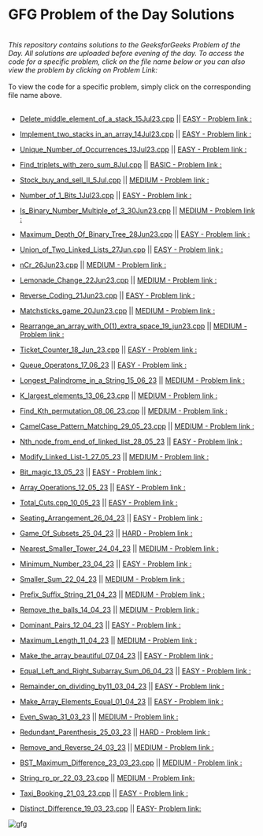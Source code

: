 # GFG Problem of the Day Solutions

<br>
<i> This repository contains solutions to the GeeksforGeeks Problem of the Day. All solutions are uploaded before evening of the day. To access the code for a specific problem, click on the file name below or you can also view the problem by clicking on Problem Link: </i>
<br><br>
To view the code for a specific problem, simply click on the corresponding file name above.
<br><br>

- [Delete_middle_element_of_a_stack_15Jul23.cpp](./Solutions/Delete_middle_element_of_a_stack_15Jul23.cpp) || [EASY - Problem link :](https://practice.geeksforgeeks.org/problems/delete-middle-element-of-a-stack/1)
- [Implement_two_stacks in_an_array_14Jul23.cpp](./Solutions/Implement_two_stacks%20in_an_array_14Jul23.cpp) || [EASY - Problem link :](https://practice.geeksforgeeks.org/problems/implement-two-stacks-in-an-array/1)
- [Unique_Number_of_Occurrences_13Jul23.cpp](./Solutions/Unique_Number_of_Occurrences_13Jul23.cpp) || [EASY - Problem link :](https://practice.geeksforgeeks.org/problems/unique-frequencies-of-not/1)
- [Find_triplets_with_zero_sum_8Jul.cpp](./Solutions/Find_triplets_with_zero_sum_8Jul.cpp) || [BASIC - Problem link :](https://practice.geeksforgeeks.org/problems/find-triplets-with-zero-sum/1)
- [Stock_buy_and_sell_II_5Jul.cpp](./Solutions/Stock_buy_and_sell_II_5Jul.cpp) || [MEDIUM - Problem link :](https://practice.geeksforgeeks.org/problems/stock-buy-and-sell2615/1)
- [Number_of_1_Bits_1Jul23.cpp](./Solutions/Number_of_1_Bits_1Jul23.cpp) || [EASY - Problem link :](https://practice.geeksforgeeks.org/problems/set-bits0143/1)
- [Is_Binary_Number_Multiple_of_3_30Jun23.cpp](./Solutions/Is_Binary_Number_Multiple_of_3_30Jun23.cpp) || [MEDIUM - Problem link :](https://practice.geeksforgeeks.org/problems/is-binary-number-multiple-of-30654/1)
- [Maximum_Depth_Of_Binary_Tree_28Jun23.cpp](./Solutions/Maximum_Depth_Of_Binary_Tree_28Jun23.cpp) || [EASY - Problem link :](https://practice.geeksforgeeks.org/problems/maximum-depth-of-binary-tree/1)
- [Union_of_Two_Linked_Lists_27Jun.cpp](./Solutions/Union_of_Two_Linked_Lists_27Jun.cpp) || [EASY - Problem link :](https://practice.geeksforgeeks.org/problems/union-of-two-linked-list/1)
- [nCr_26Jun23.cpp](./Solutions/nCr_26Jun23.cpp) || [MEDIUM - Problem link :](https://practice.geeksforgeeks.org/problems/ncr1019/1)
- [Lemonade_Change_22Jun23.cpp](./Solutions/Lemonade_Change_22Jun23.cpp) || [MEDIUM - Problem link :](https://practice.geeksforgeeks.org/problems/lemonade-change/1)
- [Reverse_Coding_21Jun23.cpp](./Solutions/Reverse_Coding_21Jun23.cpp) || [EASY - Problem link :](https://practice.geeksforgeeks.org/problems/reverse-coding2452/1)
- [Matchsticks_game_20Jun23.cpp](./Solutions/Matchsticks_game_20Jun23.cpp) || [MEDIUM - Problem link :](https://practice.geeksforgeeks.org/problems/-matchsticks-game4906/1)
- [Rearrange_an_array_with_O(1)\_extra_space_19_jun23.cpp](<./Solutions/Rearrange_an_array_with_O(1)_extra_space_19_jun23.cpp>) || [MEDIUM - Problem link :](https://practice.geeksforgeeks.org/problems/rearrange-an-array-with-o1-extra-space3142/1)
- [Ticket_Counter_18_Jun_23.cpp](./Solutions/Ticket_Counter_18_Jun_23.cpp) || [EASY - Problem link :](https://practice.geeksforgeeks.org/problems/ticket-counter-2731/1)
- [Queue_Operatons_17_06_23](./Solutions/Queue_Operatons_17_06_23.cpp) || [EASY - Problem link :](https://practice.geeksforgeeks.org/problems/queue-operations/1)
- [Longest_Palindrome_in_a_String_15_06_23](./Solutions/Longest_Palindrome_in_a_String_15_06_23.cpp) || [MEDIUM - Problem link :](https://practice.geeksforgeeks.org/problems/longest-palindrome-in-a-string3411/1)
- [K_largest_elements_13_06_23.cpp](./Solutions/K_largest_elements_13_06_23.cpp) || [MEDIUM - Problem link :](https://practice.geeksforgeeks.org/problems/k-largest-elements4206/1https://practice.geeksforgeeks.org/problems/k-largest-elements4206/1)
- [Find_Kth_permutation_08_06_23.cpp](./Solutions/Find_Kth_permutation_08_06_23.cpp) || [MEDIUM - Problem link :](https://practice.geeksforgeeks.org/problems/find-kth-permutation-0932/1)

- [CamelCase_Pattern_Matching_29_05_23.cpp](./Solutions/CamelCase_Pattern_Matching_29_05_23.cpp) || [MEDIUM - Problem link :](https://practice.geeksforgeeks.org/problems/camelcase-pattern-matching2259/1)
- [Nth_node_from_end_of_linked_list_28_05_23](./Solutions/Nth_node_from_end_of_linked_list_28_05_23.cpp) || [EASY - Problem link :](https://practice.geeksforgeeks.org/problems/nth-node-from-end-of-linked-list/1)
- [Modify_Linked_List-1_27_05_23](./Solutions/Modify_Linked_List-1_28_05_23.cpp) || [MEDIUM - Problem link :](https://practice.geeksforgeeks.org/problems/modify-linked-list-1-0546/1)
- [Bit_magic_13_05_23](./Solutions/Bit_magic_13_05_23.cpp) || [EASY - Problem link :](https://practice.geeksforgeeks.org/problems/ed0422e992899f3f46340ce97b0090683ceebd67/1)
- [Array_Operations_12_05_23](./Solutions/Array_Operations_12_05_23.cpp) || [EASY - Problem link :](https://practice.geeksforgeeks.org/problems/3a93b6a25a7b88e4c80a1fee00898fd8022eb108/1)
- [Total_Cuts.cpp_10_05_23](./Solutions/Total_Cuts.cpp_10_05_23.cpp) || [EASY - Problem link :](https://practice.geeksforgeeks.org/problems/cbd515a00f6537180d2e66f1ffe11093a128e560/1)
- [Seating_Arrangement_26_04_23](./Solutions/Seating_Arrangement.cpp) || [EASY - Problem link :](https://practice.geeksforgeeks.org/problems/6bb49b563cc171335c6564b00307a6d867e0268d/1)
- [Game_Of_Subsets_25_04_23](https://github.com/Thelalitagarwal/GFG_Daily_Problem/blob/main/Game%20Of%20Subsets.cpp) || [HARD - Problem link :](https://practice.geeksforgeeks.org/problems/cec5db442a5652d07dd41e37ea780345f08c9a3d/1)
- [Nearest_Smaller_Tower_24_04_23](./Solutions/Nearest_Smaller_Tower_24_04_23.cpp) || [MEDIUM - Problem link :](https://practice.geeksforgeeks.org/problems/a520c08a8ea9b617be25c38b0fc2fe057e889253/1)
- [Minimum_Number_23_04_23](./Solutions/Minimum_Number_23_04_23.cpp) || [EASY - Problem link :](https://practice.geeksforgeeks.org/problems/7d62c8606123a199720c9b6885249dc9ac651bb7/1)
- [Smaller_Sum_22_04_23](./Solutions/Smaller_Sum_22_04_23.cpp) || [MEDIUM - Problem link :](https://practice.geeksforgeeks.org/problems/5877fde1c8e1029658845cd4bc94066ac1d4b09b/1)
- [Prefix_Suffix_String_21_04_23](./Solutions/Prefix_Suffix_String_21_04_23.cpp) || [MEDIUM - Problem link :](https://practice.geeksforgeeks.org/problems/5be83263c7f2cb866c60b23b73bb38f88de2461c/1)
- [Remove_the_balls_14_04_23](./Solutions/Remove_the_balls_14_04_23.cpp) || [MEDIUM - Problem link :](https://practice.geeksforgeeks.org/problems/546ea68f97be7283a04ddcc8057e09b46a686471/1)
- [Dominant_Pairs_12_04_23](./Solutions/Dominant_Pairs_12_04_23.cpp) || [EASY - Problem link :](https://practice.geeksforgeeks.org/problems/2a1c11024ceae36363fc405e07f2fa3e2f896ef0/1)
- [Maximum_Length_11_04_23](./Solutions/Maximum_Length_11_04_23.cpp) || [MEDIUM - Problem link :](https://practice.geeksforgeeks.org/problems/84963d7b5b84aa24f7807d86e672d0f97f41a4b5/1)
- [Make_the_array_beautiful_07_04_23](./Solutions/Make_the_array_beautiful.cpp) || [EASY - Problem link :](https://practice.geeksforgeeks.org/problems/badefd58bace4f2ca25267ccfe0c9dc844415e90/1)
- [Equal_Left_and_Right_Subarray_Sum_06_04_23](./Solutions/Equal_Left_and_Right_Subarray_Sum_06_04_23.cpp) || [EASY - Problem link :](https://practice.geeksforgeeks.org/problems/78a6854c8a2915e05f236aa407dfaa1bbc8ae7d3/1)
- [Remainder_on_dividing_by11_03_04_23](./Solutions/Remainder_on_dividing_by11_03_04_23.cpp) || [EASY - Problem link :](https://practice.geeksforgeeks.org/problems/aa8c89caad6b5c3a76ba5e6d65454f77aac3f3543526/1)
- [Make_Array_Elements_Equal_01_04_23](./Solutions/Make_Array_Elements_Equal.cpp) || [EASY - Problem link :](https://practice.geeksforgeeks.org/problems/1f05c7c12b1084f270c57566b2110967c046730d/1)
- [Even_Swap_31_03_23](./Solutions/Even_Swap_31_03_23.cpp) || [MEDIUM - Problem link :](https://practice.geeksforgeeks.org/problems/even-swap/1)
- [Redundant_Parenthesis_25_03_23](./Solutions/Redundant_Parenthesis_25_03_23.cpp) || [HARD - Problem link :](https://practice.geeksforgeeks.org/problems/ef5111156686a3136c6a0df8bbda17f952947e17/1)
- [Remove_and_Reverse_24_03_23](./Solutions/Remove_and_Reverse_24_03_23.cpp) || [MEDIUM - Problem link :](https://practice.geeksforgeeks.org/problems/1e2f365be6114b671b915e145ec7dbcfdc432910/1)
- [BST_Maximum_Difference_23_03_23.cpp](./Solutions/BST_Maximum_Difference_23_03_23.cpp) || [MEDIUM - Problem link :](https://practice.geeksforgeeks.org/problems/e841e10213ddf839d51c2909f1808632a19ae0bf/1)
- [String_rp_pr_22_03_23.cpp](./Solutions/String_rp_pr_22_03_23.cpp) || [MEDIUM - Problem link:](https://practice.geeksforgeeks.org/problems/d25f415de2ff3e02134de03e17ad019d723ab2e9/1)
- [Taxi_Booking_21_03_23.cpp](./Solutions/Taxi_Booking_21_03_23.cpp) || [EASY - Problem link :](https://practice.geeksforgeeks.org/problems/7995e41d167d81f14f1d4194b29ef839f52d18ba/1)
- [Distinct_Difference_19_03_23.cpp](./Solutions/Distinct_Difference_19_03_23.cpp) || [ EASY- Problem link:](https://practice.geeksforgeeks.org/problems/c670bf260ea9dce6c5910dedc165aa403f6e951d/1)

![gfg](https://media.geeksforgeeks.org/img-practice/Problemofthedaynewcopy-1637640589.png)

<br>
